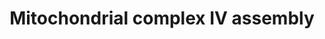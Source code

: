 ---
annotations:
- id: PW:0000034
  parent: classic metabolic pathway
  type: Pathway Ontology
  value: electron transport chain pathway
- id: PW:0001059
  parent: classic metabolic pathway
  type: Pathway Ontology
  value: oxidative phosphorylation pathway
authors:
- Annabaya
- Marvin M2
- Eweitz
description: Complex IV or cytochrome c oxidase (COX) catalyses the oxidation of cytochrome
  c and the reduction of oxygen to water, coupled to proton translocation. Mammalian
  cIV contains 13 subunits. MT-CO1 is the largest catalytic subunit. MT-CO2 is the
  second core subunit. MT-CO3, the third core subunit has no direct catalytic role.
  The supernumerary subunits do not seem to have a catalytic role, but are thought
  to be important for the stabilization and regulation of the catalytic core. Complex
  IV is the only OXPHOS complex containing tissue-specific and developmentally regulated
  isoforms.
last-edited: 2021-05-22
ndex: 2659e4ad-8b72-11eb-9e72-0ac135e8bacf
organisms:
- Homo sapiens
redirect_from:
- /index.php/Pathway:WP4922
- /instance/WP4922
revision: null
schema-jsonld:
- '@context': https://schema.org/
  '@id': https://wikipathways.github.io/pathways/WP4922.html
  '@type': Dataset
  creator:
    '@type': Organization
    name: WikiPathways
  description: Complex IV or cytochrome c oxidase (COX) catalyses the oxidation of
    cytochrome c and the reduction of oxygen to water, coupled to proton translocation.
    Mammalian cIV contains 13 subunits. MT-CO1 is the largest catalytic subunit. MT-CO2
    is the second core subunit. MT-CO3, the third core subunit has no direct catalytic
    role. The supernumerary subunits do not seem to have a catalytic role, but are
    thought to be important for the stabilization and regulation of the catalytic
    core. Complex IV is the only OXPHOS complex containing tissue-specific and developmentally
    regulated isoforms.
  keywords:
  - CMC1
  - COA3
  - COA6
  - COX10
  - COX11
  - COX14
  - COX15
  - COX16
  - COX17
  - COX18
  - COX19
  - COX20
  - COX4I1
  - COX5A
  - COX5B
  - COX6A1
  - COX6B1
  - COX6C
  - COX7A2
  - COX7B
  - COX7C
  - COX8A
  - Copper
  - HIGD1A
  - Heme A
  - Heme B
  - Heme O
  - MT-CO1
  - MT-CO2
  - MT-CO3
  - NDUFA4
  - PET100
  - PET117
  - PNKD
  - SCO2
  - SMIM20
  - SURF1
  - TACO1
  - TMEM177
  license: CC0
  name: Mitochondrial complex IV assembly
seo: CreativeWork
title: Mitochondrial complex IV assembly
wpid: WP4922
---